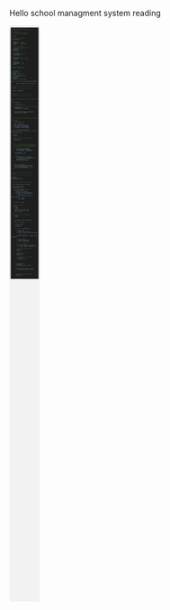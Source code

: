 <html>
<head>
</head>
<body>

<p>Hello school managment system reading</p>
<img src="code-snip-img/code.png">

</body>
</html>